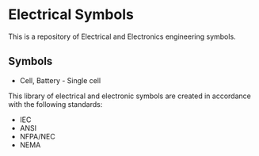 # Electrical Symbols
This is a repository of Electrical and Electronics engineering symbols.

## Symbols
* Cell, Battery - Single cell

This library of electrical and electronic symbols are created in accordance with the following standards:
* IEC
* ANSI
* NFPA/NEC
* NEMA